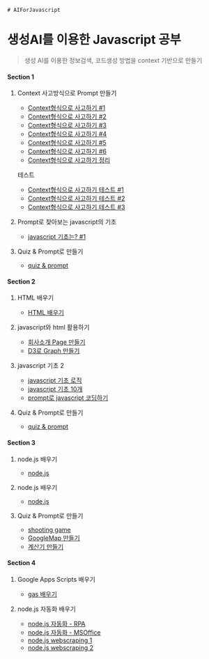 	# AIForJavascript
# 생성AI를 이용한 Javascript 공부
> 생성 AI를 이용한 정보검색, 코드생성 방법을 context 기반으로 만들기 

#### Section 1

1. Context 사고방식으로 Prompt 만들기
	+ [Context형식으로 사고하기 #1](doc/1/1.context/Context_thinking_1.md)
	+ [Context형식으로 사고하기 #2](doc/1/1.context/Context_thinking_2.md)
	+ [Context형식으로 사고하기 #3](doc/1/1.context/Context_thinking_3.md)
	+ [Context형식으로 사고하기 #4](doc/1/1.context/Context_thinking_4.md)
	+ [Context형식으로 사고하기 #5](doc/1/1.context/Context_thinking_5.md)
	+ [Context형식으로 사고하기 #6](doc/1/1.context/Context_thinking_6.md)
	+ [Context형식으로 사고하기 정리](doc/1/1.context/context_explain.md)
	
    테스트
	+ [Context형식으로 사고하기 테스트 #1](doc/1/1.context/other1.md)
	+ [Context형식으로 사고하기 테스트 #2](doc/1/1.context/other2.md)
	+ [Context형식으로 사고하기 테스트 #3](doc/1/1.context/context_writing.md)
		

2. Prompt로 찾아보는 javascript의 기초 
	+ [javascript 기초는? #1](doc/1/2.basic/basic.md)

2. Quiz & Prompt로 만들기 
	+ [quiz & prompt ](doc/1/3.quiz/quiz.md)

#### Section 2

1. HTML 배우기
	+ [HTML 배우기](doc/2/1.html/html.md)
	
2. javascript와 html 활용하기   
	+ [회사소개 Page 만들기](doc/2/2.html_javascript/company_html.md)
	+ [D3로 Graph 만들기](doc/2/2.html_javascript/d3.md)
	
3. 	javascript 기초 2 
	+ [javascript 기초 로직](doc/2/3.javascript_advance/javascript_advance.md)
	+ [javascript 기초 10개](doc/2/3.javascript_advance/javascript_grammar_quiz.md)
	+ [prompt로 javascript 코딩하기](doc/2/3.javascript_advance/prompt_with_javascript.md)

4. Quiz & Prompt로 만들기 
	+ [quiz & prompt ](doc/2/4.quiz/quiz.md)	
	
#### Section 3

1. node.js 배우기
	+ [node.js](doc/3/1.node.js/nodejs.md)
	
2. node.js 배우기
	+ [node.js](doc/3/2.node.js/chat.md)
	
3. Quiz & Prompt로 만들기 
	+ [shooting game ](doc/3/3.quiz/shoot.md)		
	+ [GoogleMap 만들기](doc/3/3.quiz/googlemap.md)
	+ [계산기 만들기](doc/3/3.quiz/cal.md)

#### Section 4

1. Google Apps Scripts 배우기
	+ [gas 배우기](doc/4/gas.md)
	
2. node.js 자동화 배우기
	+ [node.js 자동화 - RPA](doc/4/auto.md)
	+ [node.js 자동화 - MSOffice](doc/4/msofficeauto.md)
	+ [node.js webscraping 1](doc/4/headless.md)
	+ [node.js webscraping 2](doc/4/webscrap.md)
	

